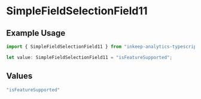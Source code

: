 # SimpleFieldSelectionField11

## Example Usage

```typescript
import { SimpleFieldSelectionField11 } from "inkeep-analytics-typescript/models/components";

let value: SimpleFieldSelectionField11 = "isFeatureSupported";
```

## Values

```typescript
"isFeatureSupported"
```